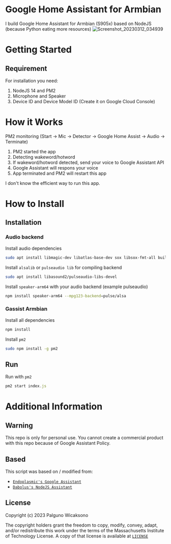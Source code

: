 # Google Home Assistant for Armbian

I build Google Home Assistant for Armbian (S905x) based on NodeJS (because Python eating more resources)
![Screenshot_20230312_034939](https://user-images.githubusercontent.com/19889081/224534942-db2ca585-6c72-4b9b-a0bf-758e10d5451e.png)
# Getting Started

## Requirement 
For installation you need:
1. NodeJS 14 and PM2
2. Microphone and Speaker
3. Device ID and Device Model ID (Create it on Google Cloud Console)


# How it Works

PM2 monitoring (Start -> Mic -> Detector -> Google Home Assist -> Audio -> Terminate)

1. PM2 started the app
2. Detecting wakeword/hotword
3. If wakeword/hotword detected, send your voice to Google Assistant API
4. Google Assistant will respons your voice
5. App terminated and PM2 will restart this app

I don't know the efficient way to run this app.

# How to Install

## Installation

### Audio backend

Install audio dependencies
```sh
sudo apt install libmagic-dev libatlas-base-dev sox libsox-fmt-all build-essential
```

Install `alsalib` or `pulseaudio lib` for compiling backend
```sh
sudo apt install libasound2/pulseaudio-libs-devel
```

Install `speaker-arm64` with your audio backend (example pulseaudio)
```sh
npm install speaker-arm64 --mpg123-backend=pulse/alsa
```

### Gassist Armbian
Install all dependencies

```sh
npm install
```

Install `pm2`

```sh
sudo npm install -g pm2
```

## Run
Run with `pm2`
```js 
pm2 start index.js
```

# Additional Information

## Warning
This repo is only for personal use. You cannot create a commercial product with this repo because of Google Assistant Policy.

## Based
This script was based on / modified from:
- [`Endoplasmic's Google Assistant`](https://github.com/endoplasmic/google-assistant)
- [`Dabolus's NodeJS Assistant`](https://github.com/Dabolus/nodejs-assistant)

## License
Copyright (c) 2023 Palguno Wicaksono

The copyright holders grant the freedom to copy, modify, convey, adapt, and/or redistribute this work under the terms of the Massachusetts Institute of Technology License.
A copy of that license is available at [`LICENSE`](https://license.icaksh.my.id/MIT)
